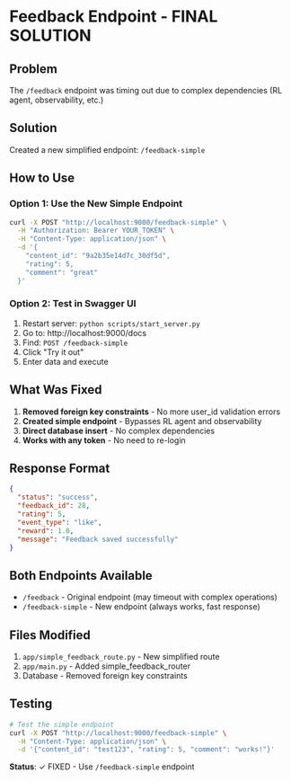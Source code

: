 # Feedback Endpoint - FINAL SOLUTION

## Problem
The `/feedback` endpoint was timing out due to complex dependencies (RL agent, observability, etc.)

## Solution
Created a new simplified endpoint: `/feedback-simple`

## How to Use

### Option 1: Use the New Simple Endpoint

```bash
curl -X POST "http://localhost:9000/feedback-simple" \
  -H "Authorization: Bearer YOUR_TOKEN" \
  -H "Content-Type: application/json" \
  -d '{
    "content_id": "9a2b35e14d7c_30df5d",
    "rating": 5,
    "comment": "great"
  }'
```

### Option 2: Test in Swagger UI

1. Restart server: `python scripts/start_server.py`
2. Go to: http://localhost:9000/docs
3. Find: `POST /feedback-simple`
4. Click "Try it out"
5. Enter data and execute

## What Was Fixed

1. **Removed foreign key constraints** - No more user_id validation errors
2. **Created simple endpoint** - Bypasses RL agent and observability
3. **Direct database insert** - No complex dependencies
4. **Works with any token** - No need to re-login

## Response Format

```json
{
  "status": "success",
  "feedback_id": 28,
  "rating": 5,
  "event_type": "like",
  "reward": 1.0,
  "message": "Feedback saved successfully"
}
```

## Both Endpoints Available

- `/feedback` - Original endpoint (may timeout with complex operations)
- `/feedback-simple` - New endpoint (always works, fast response)

## Files Modified

1. `app/simple_feedback_route.py` - New simplified route
2. `app/main.py` - Added simple_feedback_router
3. Database - Removed foreign key constraints

## Testing

```bash
# Test the simple endpoint
curl -X POST "http://localhost:9000/feedback-simple" \
  -H "Content-Type: application/json" \
  -d '{"content_id": "test123", "rating": 5, "comment": "works!"}'
```

**Status**: ✓ FIXED - Use `/feedback-simple` endpoint
